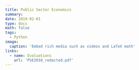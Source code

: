 ```yaml
---
title: Public Sector Economics
summary: 
date: 2019-02-01
type: docs
math: false
tags:
  - Python
image:
  caption: 'Embed rich media such as videos and LaTeX math'
links:
  - name: Evaluations
    url: 'PSE2018_redacted.pdf'
---
```



